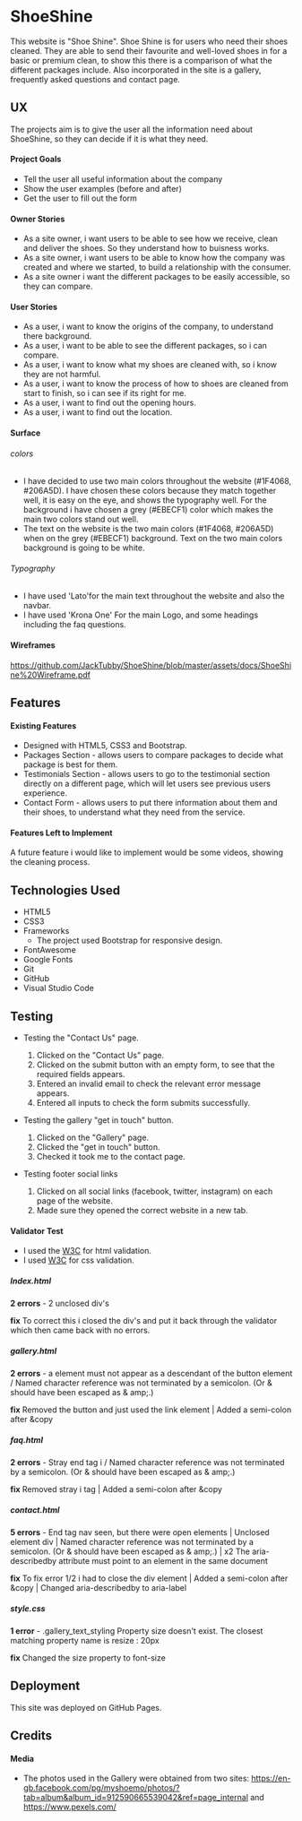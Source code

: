 # ShoeShine

This website is "Shoe Shine". Shoe Shine is for users who need their shoes cleaned. They are able to send their favourite and well-loved shoes in for a basic or premium clean, to show this there is a comparison of what the different packages include. Also incorporated in the site is a gallery, frequently asked questions and contact page. 
 
## UX
 
The projects aim is to give the user all the information need about ShoeShine, so they can decide if it is what they need.

#### Project Goals 

- Tell the user all useful information about the company
- Show the user examples (before and after)
- Get the user to fill out the form

#### Owner Stories

- As a site owner, i want users to be able to see how we receive, clean and deliver the shoes. So they understand how to buisness works.
- As a site owner, i want users to be able to know how the company was created and where we started, to build a relationship with the consumer.
- As a site owner i want the different packages to be easily accessible, so they can compare.

#### User Stories

- As a user, i want to know the origins of the company, to understand there background.
- As a user, i want to be able to see the different packages, so i can compare.
- As a user, i want to know what my shoes are cleaned with, so i know they are not harmful.
- As a user, i want to know the process of how to shoes are cleaned from start to finish, so i can see if its right for me.
- As a user, i want to find out the opening hours.
- As a user, i want to find out the location.

#### Surface 

###### colors

- I have decided to use two main colors throughout the website (#1F4068, #206A5D). I have chosen these colors because they match together well, it is easy on the eye, and shows the typography well. For the background i have chosen a grey (#EBECF1) color which makes the main two colors stand out well.
- The text on the website is the two main colors (#1F4068, #206A5D) when on the grey (#EBECF1) background. Text on the two main colors background is going to be white.


###### Typography 
- I have used 'Lato'for the main text throughout the website and also the navbar.
- I have used 'Krona One' For the main Logo, and some headings including the faq questions.


#### Wireframes

https://github.com/JackTubby/ShoeShine/blob/master/assets/docs/ShoeShine%20Wireframe.pdf

## Features

#### Existing Features

- Designed with HTML5, CSS3 and Bootstrap.
- Packages Section - allows users to compare packages to decide what package is best for them.
- Testimonials Section - allows users to go to the testimonial section directly on a different page, which will let users see previous users experience.
- Contact Form - allows users to put there information about them and their shoes, to understand what they need from the service.

#### Features Left to Implement

A future feature i would like to implement would be some videos, showing the cleaning process. 

## Technologies Used

- HTML5 
- CSS3
- Frameworks
  - The project used Bootstrap for responsive design.
- FontAwesome
- Google Fonts
- Git
- GitHub
- Visual Studio Code

## Testing

- Testing the "Contact Us" page.
   1. Clicked on the "Contact Us" page.
   2. Clicked on the submit button with an empty form, to see that the required fields appears.
   3. Entered an invalid email to check the relevant error message appears.
   4. Entered all inputs to check the form submits successfully.

- Testing the gallery "get in touch" button.
    1. Clicked on the "Gallery" page.
    2. Clicked the "get in touch" button.
    3. Checked it took me to the contact page.

- Testing footer social links
  1. Clicked on all social links (facebook, twitter, instagram) on each page of the website.
  2. Made sure they opened the correct website in a new tab.


#### Validator Test

- I used the [W3C](https://validator.w3.org/) for html validation.
- I used [W3C](https://jigsaw.w3.org/css-validator/) for css validation.

##### Index.html

**2 errors** - 2 unclosed div's

**fix**
 To correct this i closed the div's and put it back through the validator which then came back with no errors.

##### gallery.html 

**2 errors** - a element must not appear as a descendant of the button element / Named character reference was not terminated by a semicolon. (Or & should have been escaped as & amp;.)

**fix** 
Removed the button and just used the link element | Added a semi-colon after &copy 

##### faq.html 

**2 errors** - Stray end tag i / Named character reference was not terminated by a semicolon. (Or & should have been escaped as & amp;.)

**fix**
Removed stray i tag | Added a semi-colon after &copy

##### contact.html

**5 errors** -  End tag nav seen, but there were open elements | Unclosed element div | Named character reference was not terminated by a semicolon. (Or & should have been escaped as & amp;.) | x2 The aria-describedby attribute must point to an element in the same document

**fix**
To fix error 1/2 i had to close the div element | Added a semi-colon after &copy | Changed aria-describedby to aria-label

##### style.css

**1 error** - .gallery_text_styling	Property size doesn't exist. The closest matching property name is resize : 20px

**fix**
Changed the size property to font-size

## Deployment

This site was deployed on GitHub Pages.

## Credits

#### Media

* The photos used in the Gallery were obtained from two sites: https://en-gb.facebook.com/pg/myshoemo/photos/?tab=album&album_id=912590665539042&ref=page_internal and https://www.pexels.com/